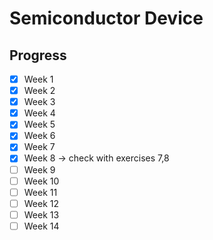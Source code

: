 # Semiconductor Device

## Progress
- [x] Week 1
- [x] Week 2
- [x] Week 3
- [x] Week 4
- [x] Week 5
- [x] Week 6
- [x] Week 7
- [x] Week 8 -> check with exercises 7,8
- [ ] Week 9
- [ ] Week 10
- [ ] Week 11
- [ ] Week 12
- [ ] Week 13
- [ ] Week 14
